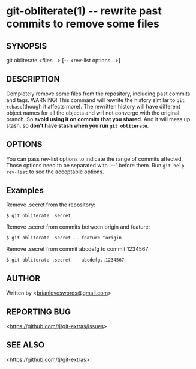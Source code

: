 git-obliterate(1) -- rewrite past commits to remove some files
===============================

## SYNOPSIS

git obliterate &lt;files...&gt; [-- &lt;rev-list options...&gt;]

## DESCRIPTION

Completely remove some files from the repository, including past commits and tags. 
WARNING! This command will rewrite the history similar to `git rebase`(though it affects more). The rewritten history will have different object names for all the objects and will not converge with the original branch. So **avoid using it on commits that you shared**.
And it will mess up stash, so **don't have stash when you run `git obliterate`**.

## OPTIONS

You can pass rev-list options to indicate the range of commits affected. Those options need to be separated with '--' before them. Run `git help rev-list` to see the acceptable options.

## Examples

  Remove .secret from the repository:

    $ git obliterate .secret

  Remove .secret from commits between origin and feature:

    $ git obliterate .secret -- feature ^origin

  Remove .secret from commit abcdefg to commit 1234567

    $ git obliterate .secret -- abcdefg..1234567

## AUTHOR

Written by &lt;<brianloveswords@gmail.com>&gt;

## REPORTING BUG

&lt;<https://github.com/tj/git-extras/issues>&gt;

## SEE ALSO

&lt;<https://github.com/tj/git-extras>&gt;
